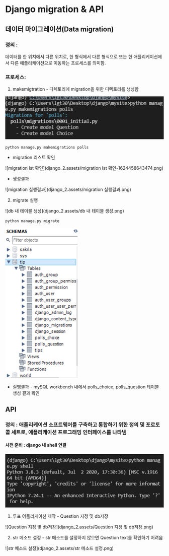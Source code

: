 # Django migration & API

## 데이터 마이그레이션(Data migration)

### 정의 :

데이터를 한 위치에서 다른 위치로, 한 형식에서 다른 형식으로 또는 한 애플리케이션에서 다른 애플리케이션으로 이동하는 프로세스를 의미함.



### 프로세스:

1. makemigtration - 디렉토리에 migration을 위한 디렉토리를 생성함



![makemigration](django_2.assets/makemigration-1624458441225.png)

```django
python manage.py makemigrations polls
```

- migration 리스트 확인



![migration lst 확인](django_2.assets/migration lst 확인-1624458643474.png)



- 생성결과

![migration 실행결과](django_2.assets/migration 실행결과.png)



2. migrate 실행



![db 내 테이블 생성](django_2.assets/db 내 테이블 생성.png)

```
python manage.py migrate
```

![image-20210623234030890](django_2.assets/image-20210623234030890.png)

- 실행결과 - mySQL workbench 내에서 polls_choice, polls_question 테이블 생성 결과 확인





## API

### 정의 :  애플리케이션 소프트웨어를 구축하고 통합하기 위한 정의 및 포로토콜 세트로, 애플리케이션 프로그래밍 인터페이스를 나타냄



#### 사전 준비 : django 내 shell 연결

![API_1](django_2.assets/API_1.png)



1. 투표 어플리케이션 제작  - Question 지정 및 db저장

![Question 지정 및 db저장](django_2.assets/Question 지정 및 db저장.png)

2. str 메소드 설정 - str 메소드를 설정하지 않으면 Question text를 확인하기 어려움

![str 메소드 설정](django_2.assets/str 메소드 설정.png)

